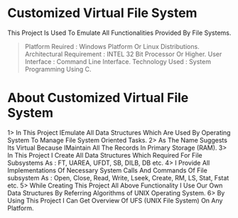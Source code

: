 # Customized Virtual File System #

This Project Is Used To Emulate All Functionalities Provided By File Systems.

> Platform Reuired          : Windows Platform Or Linux Distributions.
> Architectural Requirement : INTEL 32 Bit Processor Or Higher.
> User Interface            : Command Line Interface.
> Technology Used           : System Programming Using C.

# About Customized Virtual File System #

1> In This Project IEmulate All Data Structures Which Are Used By Operating System To Manage File System Oriented Tasks.
2> As The Name Suggests Its Virtual Because IMaintain All The Records In Primary Storage (RAM).
3> In This Project I Create All Data Structures Which Required For File Subsystems As : FT, UAREA, UFDT, SB, DILB, DB etc.
4> I Provide All Implementations Of Necessary System Calls And Commands Of File subsystem As : Open, Close, Read, Write, Lseek, Create, RM, LS, Stat, Fstat etc.
5> While Creating This Project All Above Functionality I Use Our Own Data Structures By Referring Algorithms of UNIX Operating System.
6> By Using This Project I Can Get Overview Of UFS (UNIX File System) On Any Platform.

